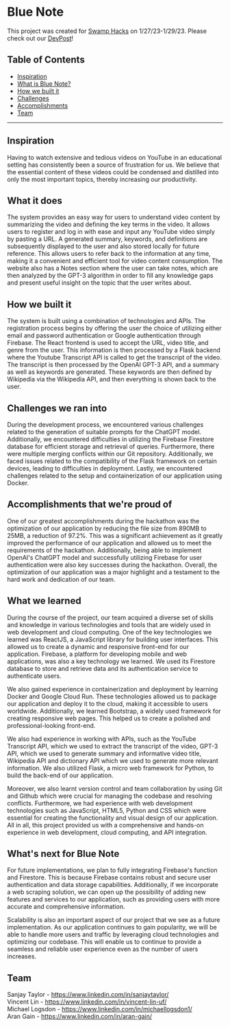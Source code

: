 #  Blue Note

This project was created for [Swamp Hacks](https://2023.swamphacks.com/) on 1/27/23-1/29/23. Please check out our [DevPost](https://swamphacks-ix.devpost.com/)!

## Table of Contents
- [Inspiration](#inspiration)
- [What is Blue Note?](#what-is-bluenote)
- [How we built it](#how-we-built-it)
- [Challenges](#challenges)
- [Accomplishments](#accomplishments)
- [Team](#team)

---
## Inspiration
Having to watch extensive and tedious videos on YouTube in an educational setting has consistently been a source of frustration for us. We believe that the essential content of these videos could be condensed and distilled into only the most important topics, thereby increasing our productivity.

## What it does
The system provides an easy way for users to understand video content by summarizing the video and defining the key terms in the video. It allows users to register and log in with ease and input any YouTube video simply by pasting a URL. A generated summary, keywords, and definitions are subsequently displayed to the user and also stored locally for future reference. This allows users to refer back to the information at any time, making it a convenient and efficient tool for video content consumption. The website also has a Notes section where the user can take notes, which are then analyzed by the GPT-3 algorithm in order to fill any knowledge gaps and present useful insight on the topic that the user writes about.

## How we built it
The system is built using a combination of technologies and APIs. The registration process begins by offering the user the choice of utilizing either email and password authentication or Google authentication through Firebase. The React frontend is used to accept the URL, video title, and genre from the user. This information is then processed by a Flask backend where the Youtube Transcript API is called to get the transcript of the video. The transcript is then processed by the OpenAI GPT-3 API, and a summary as well as keywords are generated. These keywords are then defined by Wikipedia via the Wikipedia API, and then everything is shown back to the user.

## Challenges we ran into
During the development process, we encountered various challenges related to the generation of suitable prompts for the ChatGPT model. Additionally, we encountered difficulties in utilizing the Firebase Firestore database for efficient storage and retrieval of queries. Furthermore, there were multiple merging conflicts within our Git repository. Additionally, we faced issues related to the compatibility of the Flask framework on certain devices, leading to difficulties in deployment. Lastly, we encountered challenges related to the setup and containerization of our application using Docker.

## Accomplishments that we're proud of
One of our greatest accomplishments during the hackathon was the optimization of our application by reducing the file size from 890MB to 25MB, a reduction of 97.2%. This was a significant achievement as it greatly improved the performance of our application and allowed us to meet the requirements of the hackathon. Additionally, being able to implement OpenAI's ChatGPT model and successfully utilizing Firebase for user authentication were also key successes during the hackathon. Overall, the optimization of our application was a major highlight and a testament to the hard work and dedication of our team.

## What we learned
During the course of the project, our team acquired a diverse set of skills and knowledge in various technologies and tools that are widely used in web development and cloud computing. One of the key technologies we learned was ReactJS, a JavaScript library for building user interfaces. This allowed us to create a dynamic and responsive front-end for our application. Firebase, a platform for developing mobile and web applications, was also a key technology we learned. We used its Firestore database to store and retrieve data and its authentication service to authenticate users.

We also gained experience in containerization and deployment by learning Docker and Google Cloud Run. These technologies allowed us to package our application and deploy it to the cloud, making it accessible to users worldwide. Additionally, we learned Bootstrap, a widely used framework for creating responsive web pages. This helped us to create a polished and professional-looking front-end.

We also had experience in working with APIs, such as the YouTube Transcript API, which we used to extract the transcript of the video, GPT-3 API, which we used to generate summary and informative video title, Wikipedia API and dictionary API which we used to generate more relevant information. We also utilized Flask, a micro web framework for Python, to build the back-end of our application.

Moreover, we also learnt version control and team collaboration by using Git and Github which were crucial for managing the codebase and resolving conflicts. Furthermore, we had experience with web development technologies such as JavaScript, HTML5, Python and CSS which were essential for creating the functionality and visual design of our application. All in all, this project provided us with a comprehensive and hands-on experience in web development, cloud computing, and API integration.

## What's next for Blue Note
For future implementations, we plan to fully integrating Firebase's function and Firestore. This is because Firebase contains robust and secure user authentication and data storage capabilities. Additionally, if we incorporate a web scraping solution, we can open up the possibility of adding new features and services to our application, such as providing users with more accurate and comprehensive information.

Scalability is also an important aspect of our project that we see as a future implementation. As our application continues to gain popularity, we will be able to handle more users and traffic by leveraging cloud technologies and optimizing our codebase. This will enable us to continue to provide a seamless and reliable user experience even as the number of users increases.

## Team
Sanjay Taylor - https://www.linkedin.com/in/sanjaytaylor/  
Vincent Lin - https://www.linkedin.com/in/vincent-lin-uf/  
Michael Logsdon - https://www.linkedin.com/in/michaellogsdon1/  
Aran Gain - https://www.linkedin.com/in/aran-gain/
